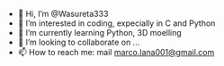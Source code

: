 - 👋 Hi, I’m @Wasureta333
- 👀 I’m interested in coding, expecially in C and Python
- 🌱 I’m currently learning Python, 3D moelling
- 💞️ I’m looking to collaborate on ...
- 📫 How to reach me: mail marco.lana001@gmail.com

<!---
Wasureta333/Wasureta333 is a ✨ special ✨ repository because its `README.md` (this file) appears on your GitHub profile.
You can click the Preview link to take a look at your changes.
--->

